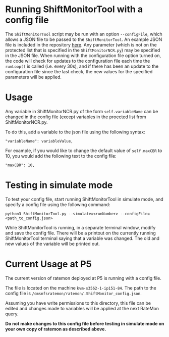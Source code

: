 # Running ShiftMonitorTool with a config file
The `ShiftMonitorTool` script may be run with an option `--configFile`, which allows a JSON file to be passed to the `ShiftMonitorTool`. An example JSON file is included in the repository [here](https://gitlab.cern.ch/cms-tsg-fog/ratemon/-/blob/master/ratemon/ShiftMonitor_config.json). Any parameter (which is not on the protected list that is specified in the `ShiftMonitorNCR.py`) may be specified in the JSON file. When running with the configuration file option turned on, the code will check for updates to the configuration file each time the `runLoop()` is called (i.e. every 30s), and if there has been an update to the configuration file since the last check, the new values for the specified parameters will be applied.

# Usage
Any variable in ShiftMonitorNCR.py of the form `self.variableName` can be changed in the config file (except variables in the proected list from ShiftMonitorNCR.py. 

To do this, add a variable to the json file using the following syntax: 
```
"variableName": variableValue,
```

For example, if you would like to change the default value of `self.maxCBR` to 10, you would add the following text to the config file: 
```
"maxCBR": 10,
```

# Testing in simulate mode
To test your config file, start running ShiftMonitorTool in simulate mode, and specify a config file using the following command: 
```
python3 ShiftMonitorTool.py --simulate=<runNumber> --configFile=<path_to_config.json>
```

While ShiftMonitorTool is running, in a separate terminal window, modify and save the config file. There will be a printout on the currently running ShiftMonitorTool terminal saying that a variable was changed. The old and new values of the variable will be printed out. 

# Current Usage at P5
The current version of ratemon deployed at P5 is running with a config file. 

The file is located on the machine `kvm-s3562-1-ip151-84`. The path to the config file is `/cmsnfsratemon/ratemon/.ShiftMonitor_config.json`. 

Assuming you have write permissions to this directory, this file can be edited and changes made to variables will be applied at the next RateMon query.

**Do not make changes to this config file before testing in simulate mode on your own copy of ratemon as described above.** 

